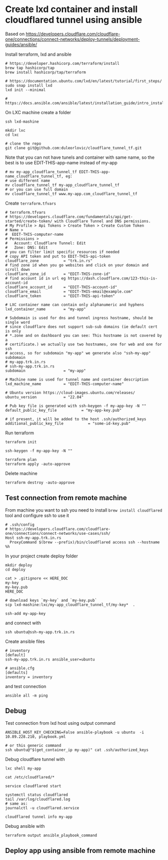 # Create lxd container and install cloudflared tunnel using ansible

Based on
https://developers.cloudflare.com/cloudflare-one/connections/connect-networks/deploy-tunnels/deployment-guides/ansible/

Install terraform, lxd and ansible
```
# https://developer.hashicorp.com/terraform/install
brew tap hashicorp/tap
brew install hashicorp/tap/terraform

# https://documentation.ubuntu.com/lxd/en/latest/tutorial/first_steps/
sudo snap install lxd
lxd init --minimal

# https://docs.ansible.com/ansible/latest/installation_guide/intro_installation.html
```

On LXC machine create a folder
```
ssh lxd-mashine

mkdir lxc
cd lxc

# clone the repo
git clone git@github.com:duleorlovic/cloudflare_tunnel_tf.git
```

Note that you can not have tunels and container with same name, so the best is
to use EDIT-THIS-app-name instead of my-app
```
# mv my-app_cloudflare_tunnel_tf EDIT-THIS-app-name_cloudflare_tunnel_tf, eg:
# use different name
mv cloudflare_tunnel_tf my-app_cloudflare_tunnel_tf
# or you can use full domain
mv cloudflare_tunnel_tf www.my-app.com_cloudflare_tunnel_tf
```

Create `terraform.tfvars`
```
# terraform.tfvars
# https://developers.cloudflare.com/fundamentals/api/get-started/create-token/ with Cloudflare Tunnel and DNS permissions.
# My Profile > Api Tokens > Create Token > Create Custom Token
# Name >
#  EDIT-THIS-computer-name
# Permissions >
#   Account: Cloudflare Tunnel: Edit
#   Zone: DNS: Edit
# you can filter limit specific resources if needed
# copy API token and put to EDIT-THIS-api-token
cloudflare_zone           = "trk.in.rs"
# find zone id when you go websites and click on your domain and scroll down
cloudflare_zone_id        = "EDIT-THIS-zone-id"
# find account id in url eg https://dash.cloudflare.com/123-this-is-account-id
cloudflare_account_id     = "EDIT-THIS-account-id"
cloudflare_email          = "EDIT-THIS-email@example.com"
cloudflare_token          = "EDIT-THIS-api-token"

# LXC container name can contain only alphanumeric and hyphens
lxd_container_name        = "my-app"

# Subdomain is used for dns and tunnel ingress hostname, should be single word
# since cloudflare does not support sub-sub domains (ie default cert is only
# *.zone and on dashboard you can see: This hostname is not covered by a
# certificate.) we actually use two hostnames, one for web and one for ssh
# access, so for subdomain "my-app" we generate also "ssh-my-app" subdomain
# my-app.trk.in.rs
# ssh-my-app.trk.in.rs
subdomain                 = "my-app"

# Machine name is used for tunnel name and container description
lxd_machine_name          = "EDIT-THIS-computer-name"

# Ubuntu version https://cloud-images.ubuntu.com/releases/
ubuntu_version            = "22.04"

# Pub key file is generated with ssh-keygen -f my-app-key -N ""
default_public_key_file           = "my-app-key.pub"

# if present, it will be added to the host .ssh/authorized_keys
additional_public_key_file           = "some-id-key.pub"
```

Run terraform
```
terraform init

ssh-keygen -f my-app-key -N ""

terraform plan
terraform apply -auto-approve
```

Delete machine
```
terraform destroy -auto-approve
```

## Test connection from remote machine

From machine you want to ssh you need to install `brew install cloudflared` tool
and configure ssh to use it
```
# .ssh/config
# https://developers.cloudflare.com/cloudflare-one/connections/connect-networks/use-cases/ssh/
Host ssh-my-app.trk.in.rs
  ProxyCommand $(brew --prefix)/bin/cloudflared access ssh --hostname %h
```
In your project create deploy folder
```
mkdir deploy
cd deploy

cat > .gitignore << HERE_DOC
my-key
my-key.pub
HERE_DOC

# download keys `my-key` and `my-key.pub`
scp lxd-mashine:lxc/my-app_cloudflare_tunnel_tf/my-key*  .

ssh-add my-app-key
```

and connect with
```
ssh ubuntu@ssh-my-app.trk.in.rs
```

Create ansible files
```
# inventory
[default]
ssh-my-app.trk.in.rs ansible_user=ubuntu

# ansible.cfg
[defaults]
inventory = inventory
```
and test connection
```
ansible all -m ping
```

## Debug

Test connection from lxd host using output command
```
ANSIBLE_HOST_KEY_CHECKING=False ansible-playbook -u ubuntu  -i 10.89.228.210, playbook.yml

# or this generic command
ssh ubuntu@"$(get_container_ip my-app)" cat .ssh/authorized_keys
```

Debug cloudflare tunnel with
```
lxc shell my-app

cat /etc/cloudflared/*

service cloudflared start

systemctl status cloudflared
tail /var/log/cloudflared.log
# same as:
journalctl -u cloudflared.service

cloudflared tunnel info my-app
```

Debug ansible with
```
terraform output ansible_playbook_command
```

## Deploy app using ansible from remote machine
